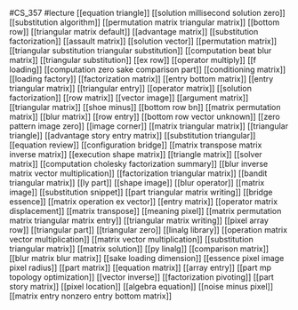 #CS_357
#lecture
[[equation triangle]]
[[solution millisecond solution zero]]
[[substitution algorithm]]
[[permutation matrix triangular matrix]]
[[bottom row]]
[[triangular matrix default]]
[[advantage matrix]]
[[substitution factorization]]
[[assault matrix]]
[[solution vector]]
[[permutation matrix]]
[[triangular substitution triangular substitution]]
[[computation beat blur matrix]]
[[triangular substitution]]
[[ex row]]
[[operator multiply]]
[[f loading]]
[[computation zero sake comparison part]]
[[conditioning matrix]]
[[loading factory]]
[[factorization matrix]]
[[entry bottom matrix]]
[[entry triangular matrix]]
[[triangular entry]]
[[operator matrix]]
[[solution factorization]]
[[row matrix]]
[[vector image]]
[[argument matrix]]
[[triangular matrix]]
[[shoe minus]]
[[bottom row bn]]
[[matrix permutation matrix]]
[[blur matrix]]
[[row entry]]
[[bottom row vector unknown]]
[[zero pattern image zero]]
[[image corner]]
[[matrix triangular matrix]]
[[triangular triangle]]
[[advantage story entry matrix]]
[[substitution triangular]]
[[equation review]]
[[configuration bridge]]
[[matrix transpose matrix inverse matrix]]
[[execution shape matrix]]
[[triangle matrix]]
[[solver matrix]]
[[computation cholesky factorization summary]]
[[blur inverse matrix vector multiplication]]
[[factorization triangular matrix]]
[[bandit triangular matrix]]
[[ly part]]
[[shape image]]
[[blur operator]]
[[matrix image]]
[[substitution snippet]]
[[part triangular matrix writing]]
[[bridge essence]]
[[matrix operation ex vector]]
[[entry matrix]]
[[operator matrix displacement]]
[[matrix transpose]]
[[meaning pixel]]
[[matrix permutation matrix triangular matrix entry]]
[[triangular matrix writing]]
[[pixel array row]]
[[triangular part]]
[[triangular zero]]
[[linalg library]]
[[operation matrix vector multiplication]]
[[matrix vector multiplication]]
[[substitution triangular matrix]]
[[matrix solution]]
[[py linalg]]
[[comparison matrix]]
[[blur matrix blur matrix]]
[[sake loading dimension]]
[[essence pixel image pixel radius]]
[[part matrix]]
[[equation matrix]]
[[array entry]]
[[part mp topology optimization]]
[[vector inverse]]
[[factorization pivoting]]
[[part story matrix]]
[[pixel location]]
[[algebra equation]]
[[noise minus pixel]]
[[matrix entry nonzero entry bottom matrix]]

